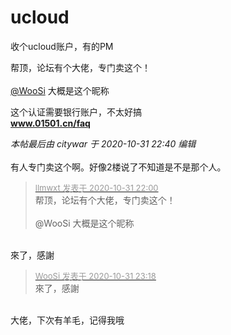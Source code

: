 # ucloud


收个ucloud账户，有的PM

帮顶，论坛有个大佬，专门卖这个！<br />
<br />
<a href="https://www.hostloc.com/home.php?mod=space&amp;uid=30925" target="_blank">@WooSi</a> 大概是这个昵称

这个认证需要银行账户，不太好搞<br />
<a href="http://www.01501.cn/faq" target="_blank"><strong>www.01501.cn/faq</strong></a>

<i class="pstatus"> 本帖最后由 citywar 于 2020-10-31 22:40 编辑 </i><br />
<br />
有人专门卖这个啊。好像2楼说了不知道是不是那个人。

<div class="quote"><blockquote><font size="2"><a href="https://www.hostloc.com/forum.php?mod=redirect&amp;goto=findpost&amp;pid=9382771&amp;ptid=760738" target="_blank"><font color="#999999">llmwxt 发表于 2020-10-31 22:00</font></a></font><br />
帮顶，论坛有个大佬，专门卖这个！<br />
<br />
@WooSi 大概是这个昵称</blockquote></div><br />
來了，感謝

<div class="quote"><blockquote><font size="2"><a href="https://www.hostloc.com/forum.php?mod=redirect&amp;goto=findpost&amp;pid=9383140&amp;ptid=760738" target="_blank"><font color="#999999">WooSi 发表于 2020-10-31 23:18</font></a></font><br />
來了，感謝</blockquote></div><br />
大佬，下次有羊毛，记得我哦
